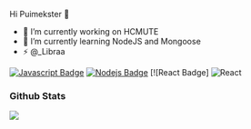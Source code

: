 Hi Puimekster 👋

- 🔭 I’m currently working on HCMUTE
- 🌱 I’m currently learning NodeJS and Mongoose
- ⚡ @_Libraa

[![Javascript Badge](https://img.shields.io/badge/-Javascript-F0DB4F?style=for-the-badge&labelColor=black&logo=javascript&logoColor=F0DB4F)](#) [![Nodejs Badge](https://img.shields.io/badge/-Nodejs-3C873A?style=for-the-badge&labelColor=black&logo=node.js&logoColor=3C873A)](#) [![React Badge] <img alt="React" src="https://img.shields.io/badge/react%20-%2320232a.svg?&style=for-the-badge&logo=react&logoColor=%2361DAFB"/>

### Github Stats

<img src="https://github-readme-stats.vercel.app/api?username=puimekster&show_icons=true&theme=radical" />

